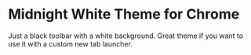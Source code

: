 # Midnight White Theme for Chrome

Just a black toolbar with a white background. Great theme if you want to use it with a custom new tab launcher.